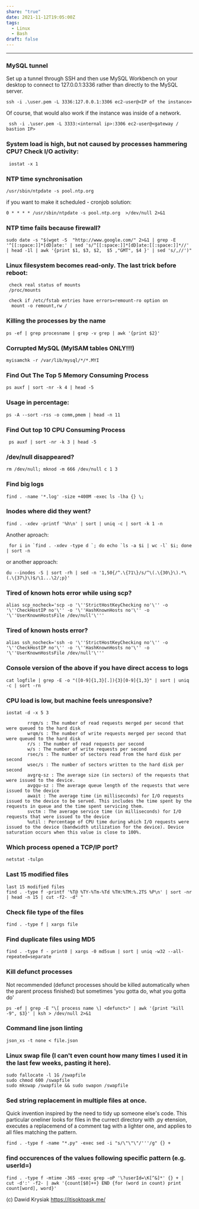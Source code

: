 ```yaml
---
share: "true"
date: 2021-11-12T19:05:00Z
tags:
  - Linux
  - Bash
draft: false
---
```


---

### MySQL tunnel
Set up a tunnel through SSH and then use MySQL Workbench on your desktop to connect to 127.0.0.1:3336 rather than directly to the MySQL server.

```
ssh -i .\user.pem -L 3336:127.0.0.1:3306 ec2-user@<IP of the instance>

```
Of course, that would also work if the instance was inside of a network.

```
 ssh -i .\user.pem -L 3333:<internal ip>:3306 ec2-user@<gateway / bastion IP>
```

### System load is high, but not caused by processes hammering CPU? Check I/O activity:

```
 iostat -x 1
```

### NTP time synchronisation
```
/usr/sbin/ntpdate -s pool.ntp.org
```
if you want to make it scheduled - cronjob solution:
```
0 * * * * /usr/sbin/ntpdate -s pool.ntp.org  >/dev/null 2>&1
```

### NTP time fails because firewall?

```
sudo date -s "$(wget -S  "http://www.google.com/" 2>&1 | grep -E '^[[:space:]]*[dD]ate:' | sed 's/^[[:space:]]*[dD]ate:[[:space:]]*//' | head -1l | awk '{print $1, $3, $2,  $5 ,"GMT", $4 }' | sed 's/,//')"
```

### Linux filesystem becomes read-only. The last trick before reboot:
```
 check real status of mounts
 /proc/mounts
 
 check if /etc/fstab entries have errors=remount-ro option on
  mount -o remount,rw /
```

###  Killing the processes by the name

```
ps -ef | grep procesname | grep -v grep | awk '{print $2}'
```

### Corrupted MySQL (MyISAM tables ONLY!!!)

```
myisamchk -r /var/lib/mysql/*/*.MYI
```

### Find Out The Top 5 Memory Consuming Process
```
ps auxf | sort -nr -k 4 | head -5
```
### Usage in percentage:
```
ps -A --sort -rss -o comm,pmem | head -n 11
```
### Find Out top 10 CPU Consuming Process
```
 ps auxf | sort -nr -k 3 | head -5
```

### /dev/null disappeared?
```
rm /dev/null; mknod -m 666 /dev/null c 1 3
```

### Find big logs
```
find . -name '*.log' -size +400M -exec ls -lha {} \;
```

### Inodes where did they went?

```
find . -xdev -printf '%h\n' | sort | uniq -c | sort -k 1 -n
```
Another aproach:
```
 for i in `find . -xdev -type d `; do echo `ls -a $i | wc -l` $i; done | sort -n
```
or another approach:
```
du --inodes -S | sort -rh | sed -n '1,50{/^.\{71\}/s/^\(.\{30\}\).*\(.\{37\}\)$/\1...\2/;p}'
```
### Tired of known hots error while using scp?
```
alias scp_nocheck='scp -o '\''StrictHostKeyChecking no'\'' -o '\''CheckHostIP no'\'' -o '\''HashKnownHosts no'\'' -o '\''UserKnownHostsFile /dev/null'\'''
```
### Tired of known hosts error?
```
alias ssh_nocheck='ssh -o '\''StrictHostKeyChecking no'\'' -o '\''CheckHostIP no'\'' -o '\''HashKnownHosts no'\'' -o '\''UserKnownHostsFile /dev/null'\'''
```

### Console version of the above if you have direct access to logs

```
cat logfile | grep -E -o "([0-9]{1,3}[.]){3}[0-9]{1,3}" | sort | uniq -c | sort -rn
```

### CPU load is low, but machine feels unresponsive?

```
iostat -d -x 5 3

        rrqm/s : The number of read requests merged per second that were queued to the hard disk
        wrqm/s : The number of write requests merged per second that were queued to the hard disk
        r/s : The number of read requests per second
        w/s : The number of write requests per second
        rsec/s : The number of sectors read from the hard disk per second
        wsec/s : The number of sectors written to the hard disk per second
        avgrq-sz : The average size (in sectors) of the requests that were issued to the device.
        avgqu-sz : The average queue length of the requests that were issued to the device
        await : The average time (in milliseconds) for I/O requests issued to the device to be served. This includes the time spent by the requests in queue and the time spent servicing them.
        svctm : The average service time (in milliseconds) for I/O requests that were issued to the device
        %util : Percentage of CPU time during which I/O requests were issued to the device (bandwidth utilization for the device). Device saturation occurs when this value is close to 100%.

```
### Which process opened a TCP/IP port?

```
netstat -tulpn
```

### Last 15 modified files

```
last 15 modified files
find . -type f -printf '%T@ %TY-%Tm-%Td %TH:%TM:%.2TS %P\n' | sort -nr | head -n 15 | cut -f2- -d" "
```
### Check file type of the files
```
find . -type f | xargs file
```
### Find duplicate files using MD5
```
find . -type f - print0 | xargs -0 md5sum | sort | uniq -w32 --all-repeated=separate
```
### Kill defunct processes
Not recommended (defunct processes should be killed automatically when the parent process finished) but sometimes 'you gotta do, what you gotta do'
```
ps -ef | grep -E "\[ process name \] <defunct>" | awk '{print "kill -9", $3}' | ksh > /dev/null 2>&1
```
### Command line json linting
```
json_xs -t none < file.json
```
### Linux swap file (I can't even count how many times I used it in the last few weeks, pasting it here).

```
sudo fallocate -l 1G /swapfile
sudo chmod 600 /swapfile
sudo mkswap /swapfile && sudo swapon /swapfile
```

### Sed string replacement in multiple files at once.
Quick invention inspired by the need to tidy up someone else's code. This particular oneliner looks for files in the currect directory with .py etension, executes a replacemend of a comment tag with a lighter one, and applies to all files matching the pattern.

```
find . -type f -name "*.py" -exec sed -i "s/\"\"\"/'''/g" {} +
```

### find occurences of the values following specific pattern (e.g. userId=)

```
find . -type f -mtime -365 -exec grep -oP '\?userId=\K[^&]*' {} + | cut -d':' -f2- | awk '{count[$0]++} END {for (word in count) print count[word], word}'
```



(c) Dawid Krysiak https://itisoktoask.me/ 
